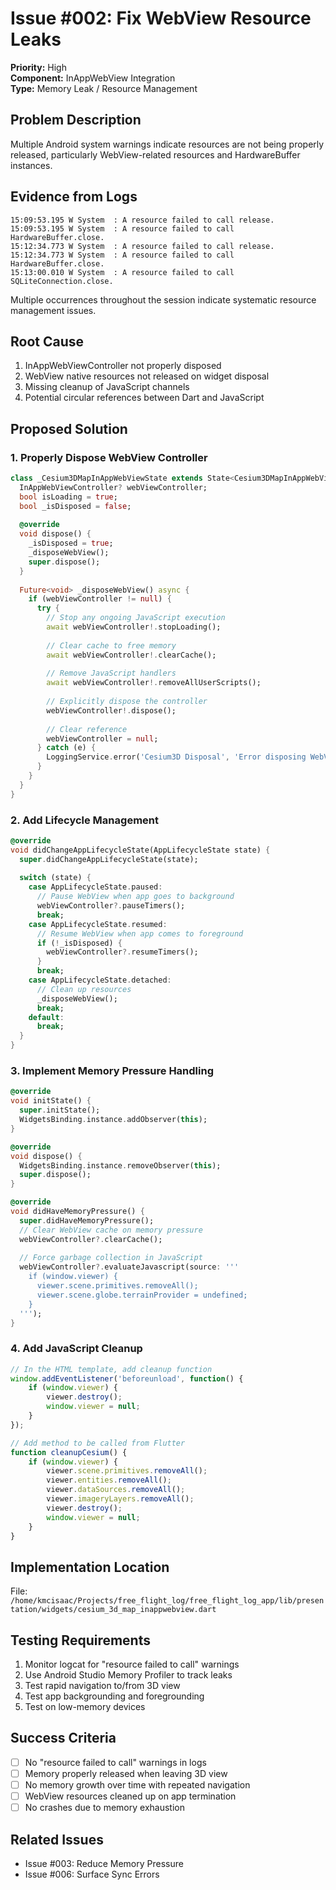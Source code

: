 # Issue #002: Fix WebView Resource Leaks

**Priority:** High  
**Component:** InAppWebView Integration  
**Type:** Memory Leak / Resource Management  

## Problem Description

Multiple Android system warnings indicate resources are not being properly released, particularly WebView-related resources and HardwareBuffer instances.

## Evidence from Logs

```
15:09:53.195 W System  : A resource failed to call release.
15:09:53.195 W System  : A resource failed to call HardwareBuffer.close.
15:12:34.773 W System  : A resource failed to call release.
15:12:34.773 W System  : A resource failed to call HardwareBuffer.close.
15:13:00.010 W System  : A resource failed to call SQLiteConnection.close.
```

Multiple occurrences throughout the session indicate systematic resource management issues.

## Root Cause

1. InAppWebViewController not properly disposed
2. WebView native resources not released on widget disposal
3. Missing cleanup of JavaScript channels
4. Potential circular references between Dart and JavaScript

## Proposed Solution

### 1. Properly Dispose WebView Controller

```dart
class _Cesium3DMapInAppWebViewState extends State<Cesium3DMapInAppWebView> {
  InAppWebViewController? webViewController;
  bool isLoading = true;
  bool _isDisposed = false;
  
  @override
  void dispose() {
    _isDisposed = true;
    _disposeWebView();
    super.dispose();
  }
  
  Future<void> _disposeWebView() async {
    if (webViewController != null) {
      try {
        // Stop any ongoing JavaScript execution
        await webViewController!.stopLoading();
        
        // Clear cache to free memory
        await webViewController!.clearCache();
        
        // Remove JavaScript handlers
        await webViewController!.removeAllUserScripts();
        
        // Explicitly dispose the controller
        webViewController!.dispose();
        
        // Clear reference
        webViewController = null;
      } catch (e) {
        LoggingService.error('Cesium3D Disposal', 'Error disposing WebView: $e');
      }
    }
  }
}
```

### 2. Add Lifecycle Management

```dart
@override
void didChangeAppLifecycleState(AppLifecycleState state) {
  super.didChangeAppLifecycleState(state);
  
  switch (state) {
    case AppLifecycleState.paused:
      // Pause WebView when app goes to background
      webViewController?.pauseTimers();
      break;
    case AppLifecycleState.resumed:
      // Resume WebView when app comes to foreground
      if (!_isDisposed) {
        webViewController?.resumeTimers();
      }
      break;
    case AppLifecycleState.detached:
      // Clean up resources
      _disposeWebView();
      break;
    default:
      break;
  }
}
```

### 3. Implement Memory Pressure Handling

```dart
@override
void initState() {
  super.initState();
  WidgetsBinding.instance.addObserver(this);
}

@override
void dispose() {
  WidgetsBinding.instance.removeObserver(this);
  super.dispose();
}

@override
void didHaveMemoryPressure() {
  super.didHaveMemoryPressure();
  // Clear WebView cache on memory pressure
  webViewController?.clearCache();
  
  // Force garbage collection in JavaScript
  webViewController?.evaluateJavascript(source: '''
    if (window.viewer) {
      viewer.scene.primitives.removeAll();
      viewer.scene.globe.terrainProvider = undefined;
    }
  ''');
}
```

### 4. Add JavaScript Cleanup

```javascript
// In the HTML template, add cleanup function
window.addEventListener('beforeunload', function() {
    if (window.viewer) {
        viewer.destroy();
        window.viewer = null;
    }
});

// Add method to be called from Flutter
function cleanupCesium() {
    if (window.viewer) {
        viewer.scene.primitives.removeAll();
        viewer.entities.removeAll();
        viewer.dataSources.removeAll();
        viewer.imageryLayers.removeAll();
        viewer.destroy();
        window.viewer = null;
    }
}
```

## Implementation Location

File: `/home/kmcisaac/Projects/free_flight_log/free_flight_log_app/lib/presentation/widgets/cesium_3d_map_inappwebview.dart`

## Testing Requirements

1. Monitor logcat for "resource failed to call" warnings
2. Use Android Studio Memory Profiler to track leaks
3. Test rapid navigation to/from 3D view
4. Test app backgrounding and foregrounding
5. Test on low-memory devices

## Success Criteria

- [ ] No "resource failed to call" warnings in logs
- [ ] Memory properly released when leaving 3D view
- [ ] No memory growth over time with repeated navigation
- [ ] WebView resources cleaned up on app termination
- [ ] No crashes due to memory exhaustion

## Related Issues

- Issue #003: Reduce Memory Pressure
- Issue #006: Surface Sync Errors